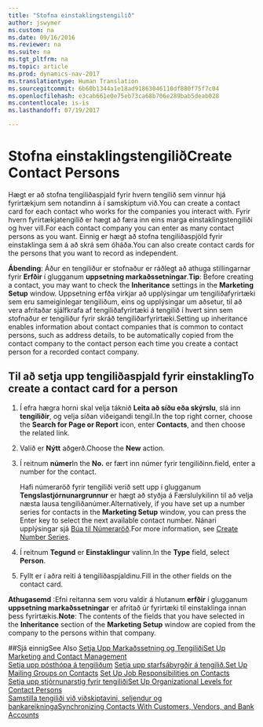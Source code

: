 ```yaml
---
title: "Stofna einstaklingstengilið"
author: jswymer
ms.custom: na
ms.date: 09/16/2016
ms.reviewer: na
ms.suite: na
ms.tgt_pltfrm: na
ms.topic: article
ms.prod: dynamics-nav-2017
ms.translationtype: Human Translation
ms.sourcegitcommit: 6b60b1344a1e18ad91863046110df880f75f7c04
ms.openlocfilehash: e3cab661e0e75eb73ca68b706e289bab5deab028
ms.contentlocale: is-is
ms.lasthandoff: 07/19/2017

---
```

# <a name="create-contact-persons"></a><span data-ttu-id="83b60-102">Stofna einstaklingstengilið</span><span class="sxs-lookup"><span data-stu-id="83b60-102">Create Contact Persons</span></span>
<span data-ttu-id="83b60-103">Hægt er að stofna tengiliðaspjald fyrir hvern tengilið sem vinnur hjá fyrirtækjum sem notandinn á í samskiptum við.</span><span class="sxs-lookup"><span data-stu-id="83b60-103">You can create a contact card for each contact who works for the companies you interact with.</span></span> <span data-ttu-id="83b60-104">Fyrir hvern fyrirtækjatengilið er hægt að færa inn eins marga einstaklingstengiliði og hver vill.</span><span class="sxs-lookup"><span data-stu-id="83b60-104">For each contact company you can enter as many contact persons as you want.</span></span> <span data-ttu-id="83b60-105">Einnig er hægt að stofna tengiliðaspjöld fyrir einstaklinga sem á að skrá sem óháða.</span><span class="sxs-lookup"><span data-stu-id="83b60-105">You can also create contact cards for the persons that you want to record as independent.</span></span>

<span data-ttu-id="83b60-106">**Ábending**: Áður en tengiliður er stofnaður er ráðlegt að athuga stillingarnar fyrir **Erfðir** í glugganum **uppsetning markaðssetningar**.</span><span class="sxs-lookup"><span data-stu-id="83b60-106">**Tip**: Before creating a contact, you may want to check the **Inheritance** settings in the **Marketing Setup** window.</span></span> <span data-ttu-id="83b60-107">Uppsetning erfða virkjar að upplýsingar um tengiliðafyrirtæki sem eru sameiginlegar tengiliðum, eins og upplýsingar um aðsetur, til að vera afritaðar sjálfkrafa af tengiliðafyrirtæki  á tengilið í hvert sinn sem  stofnaður er tengiliður fyrir skráð tengiliðarfyrirtæki.</span><span class="sxs-lookup"><span data-stu-id="83b60-107">Setting up inheritance enables information about contact companies that is common to contact persons, such as address details, to be automatically copied from the contact company to the contact person each time you create a contact person for a recorded contact company.</span></span>

## <a name="to-create-a-contact-card-for-a-person"></a><span data-ttu-id="83b60-108">Til að setja upp tengiliðaspjald fyrir einstakling</span><span class="sxs-lookup"><span data-stu-id="83b60-108">To create a contact card for a person</span></span>
1. <span data-ttu-id="83b60-109">Í efra hægra horni skal velja táknið **Leita að síðu eða skýrslu**, slá inn **tengiliðir**, og velja síðan viðeigandi tengil.</span><span class="sxs-lookup"><span data-stu-id="83b60-109">In the top right corner, choose the **Search for Page or Report** icon, enter **Contacts**, and then choose the related link.</span></span>
2. <span data-ttu-id="83b60-110">Valið er **Nýtt** aðgerð.</span><span class="sxs-lookup"><span data-stu-id="83b60-110">Choose the **New** action.</span></span>
3. <span data-ttu-id="83b60-111">Í reitnum **númer**</span><span class="sxs-lookup"><span data-stu-id="83b60-111">In the **No.**</span></span> <span data-ttu-id="83b60-112">er fært inn númer fyrir tengiliðinn.</span><span class="sxs-lookup"><span data-stu-id="83b60-112">field, enter a number for the contact.</span></span>

    <span data-ttu-id="83b60-113">Hafi númeraröð fyrir tengiliði verið sett upp í glugganum **Tengslastjórnunargrunnur** er hægt að styðja á Færslulykilinn til að velja næsta lausa tengiliðanúmer.</span><span class="sxs-lookup"><span data-stu-id="83b60-113">Alternatively, if you have set up a number series for contacts in the **Marketing Setup** window, you can press the Enter key to select the next available contact number.</span></span> <span data-ttu-id="83b60-114">Nánari upplýsingar sjá [Búa til Númeraröð](ui-create-number-series.md).</span><span class="sxs-lookup"><span data-stu-id="83b60-114">For more information, see [Create Number Series](ui-create-number-series.md).</span></span>
4. <span data-ttu-id="83b60-115">Í reitnum **Tegund** er **Einstaklingur** valinn.</span><span class="sxs-lookup"><span data-stu-id="83b60-115">In the **Type** field, select **Person**.</span></span>
5. <span data-ttu-id="83b60-116">Fyllt er í aðra reiti á tengiliðaspjaldinu.</span><span class="sxs-lookup"><span data-stu-id="83b60-116">Fill in the other fields on the contact card.</span></span>

<span data-ttu-id="83b60-117">**Athugasemd** :Efni reitanna sem voru valdir á hlutanum **erfðir** í glugganum **uppsetning markaðssetningar** er afritað úr fyrirtæki til einstaklinga innan þess fyrirtækis.</span><span class="sxs-lookup"><span data-stu-id="83b60-117">**Note**: The contents of the fields that you have selected in the **Inheritance** section of the **Marketing Setup** window are copied from the company to the persons within that company.</span></span>

##<a name="see-also"></a><span data-ttu-id="83b60-118">Sjá einnig</span><span class="sxs-lookup"><span data-stu-id="83b60-118">See Also</span></span>
[<span data-ttu-id="83b60-119">Setja Upp Markaðssetning og Tengiliði</span><span class="sxs-lookup"><span data-stu-id="83b60-119">Set Up Marketing and Contact Management</span></span>](marketing-setup-marketing.md)  
<span data-ttu-id="83b60-120">[Setja upp pósthópa á tengiliðum](marketing-mailing-groups.md#assign-mailing-groups-to-a-contact)
[ Setja upp starfsábyrgðir á tengilið.](marketing-job-responsibilities.md)</span><span class="sxs-lookup"><span data-stu-id="83b60-120">[Set Up Mailing Groups on Contacts](marketing-mailing-groups.md#assign-mailing-groups-to-a-contact)
[Set Up Job Responsibilities on Contacts](marketing-job-responsibilities.md)</span></span>  
[<span data-ttu-id="83b60-121">Setja upp stjórnunarstig fyrir tengiliði</span><span class="sxs-lookup"><span data-stu-id="83b60-121">Set Up Organizational Levels for Contact Persons</span></span>](marketing-organizational-levels.md)  
[<span data-ttu-id="83b60-122">Samstilla tengiliði við viðskiptavini, seljendur og bankareikninga</span><span class="sxs-lookup"><span data-stu-id="83b60-122">Synchronizing Contacts With Customers, Vendors, and Bank Accounts</span></span>](marketing-synchronize-contacts-customers-vendors-bank-accounts.md)  


